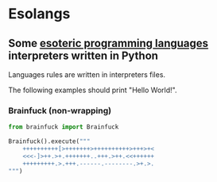 # Esolangs
## Some [esoteric programming languages](https://esolangs.org/) interpreters written in Python

Languages rules are written in interpreters files.

The following examples should print "Hello World!".

### Brainfuck (non-wrapping)

```python
from brainfuck import Brainfuck

Brainfuck().execute("""
	++++++++++[>+++++++>++++++++++>+++>+<
	<<<-]>++.>+.+++++++..+++.>++.<<++++++
	+++++++++.>.+++.------.--------.>+.>.
""")
```
